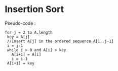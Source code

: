 # Insertion Sort

Pseudo-code :
  
    for j = 2 to A.length
     key = A[j]
     //Insert A[j] in the ordered sequence A[1..j-1]
     i = j-1
     while i > 0 and A[i] > key
       A[i+1] = A[i]
       i = i-1
     A[i+1] = key
    
    
